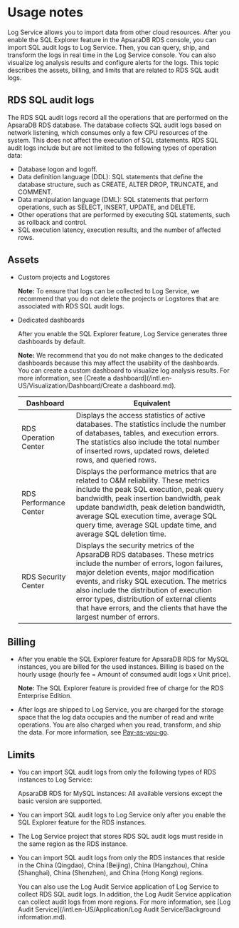 # Usage notes

Log Service allows you to import data from other cloud resources. After you enable the SQL Explorer feature in the ApsaraDB RDS console, you can import SQL audit logs to Log Service. Then, you can query, ship, and transform the logs in real time in the Log Service console. You can also visualize log analysis results and configure alerts for the logs. This topic describes the assets, billing, and limits that are related to RDS SQL audit logs.

## RDS SQL audit logs

The RDS SQL audit logs record all the operations that are performed on the ApsaraDB RDS database. The database collects SQL audit logs based on network listening, which consumes only a few CPU resources of the system. This does not affect the execution of SQL statements. RDS SQL audit logs include but are not limited to the following types of operation data:

-   Database logon and logoff.
-   Data definition language \(DDL\): SQL statements that define the database structure, such as CREATE, ALTER DROP, TRUNCATE, and COMMENT.
-   Data manipulation language \(DML\): SQL statements that perform operations, such as SELECT, INSERT, UPDATE, and DELETE.
-   Other operations that are performed by executing SQL statements, such as rollback and control.
-   SQL execution latency, execution results, and the number of affected rows.

## Assets

-   Custom projects and Logstores

    **Note:** To ensure that logs can be collected to Log Service, we recommend that you do not delete the projects or Logstores that are associated with RDS SQL audit logs.

-   Dedicated dashboards

    After you enable the SQL Explorer feature, Log Service generates three dashboards by default.

    **Note:** We recommend that you do not make changes to the dedicated dashboards because this may affect the usability of the dashboards. You can create a custom dashboard to visualize log analysis results. For more information, see [Create a dashboard](/intl.en-US/Visualization/Dashboard/Create a dashboard.md).

    |Dashboard|Equivalent|
    |---------|----------|
    |RDS Operation Center|Displays the access statistics of active databases. The statistics include the number of databases, tables, and execution errors. The statistics also include the total number of inserted rows, updated rows, deleted rows, and queried rows.|
    |RDS Performance Center|Displays the performance metrics that are related to O&M reliability. These metrics include the peak SQL execution, peak query bandwidth, peak insertion bandwidth, peak update bandwidth, peak deletion bandwidth, average SQL execution time, average SQL query time, average SQL update time, and average SQL deletion time.|
    |RDS Security Center|Displays the security metrics of the ApsaraDB RDS databases. These metrics include the number of errors, logon failures, major deletion events, major modification events, and risky SQL execution. The metrics also include the distribution of execution error types, distribution of external clients that have errors, and the clients that have the largest number of errors.|


## Billing

-   After you enable the SQL Explorer feature for ApsaraDB RDS for MySQL instances, you are billed for the used instances. Billing is based on the hourly usage \(hourly fee = Amount of consumed audit logs x Unit price\).

    **Note:** The SQL Explorer feature is provided free of charge for the RDS Enterprise Edition.

-   After logs are shipped to Log Service, you are charged for the storage space that the log data occupies and the number of read and write operations. You are also charged when you read, transform, and ship the data. For more information, see [Pay-as-you-go](/intl.en-US/Pricing/Pay-as-you-go.md).

## Limits

-   You can import SQL audit logs from only the following types of RDS instances to Log Service:

    ApsaraDB RDS for MySQL instances: All available versions except the basic version are supported.

-   You can import SQL audit logs to Log Service only after you enable the SQL Explorer feature for the RDS instances.
-   The Log Service project that stores RDS SQL audit logs must reside in the same region as the RDS instance.
-   You can import SQL audit logs from only the RDS instances that reside in the China \(Qingdao\), China \(Beijing\), China \(Hangzhou\), China \(Shanghai\), China \(Shenzhen\), and China \(Hong Kong\) regions.

    You can also use the Log Audit Service application of Log Service to collect RDS SQL audit logs. In addition, the Log Audit Service application can collect audit logs from more regions. For more information, see [Log Audit Service](/intl.en-US/Application/Log Audit Service/Background information.md).


